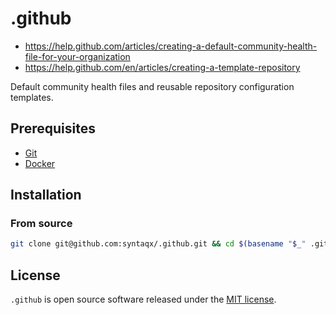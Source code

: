 # .github

- https://help.github.com/articles/creating-a-default-community-health-file-for-your-organization
- https://help.github.com/en/articles/creating-a-template-repository

Default community health files and reusable repository configuration templates.

## Prerequisites

- [Git](https://git-scm.com/)
- [Docker](https://www.docker.com/)

## Installation

### From source

```sh
git clone git@github.com:syntaqx/.github.git && cd $(basename "$_" .git)
```

## License

[mit]: https://opensource.org/licenses/MIT

`.github` is open source software released under the [MIT license][mit].
